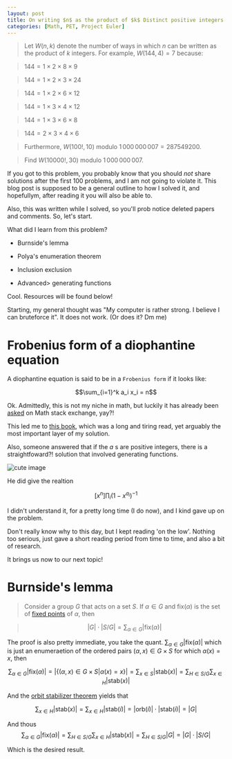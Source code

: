 ```yaml
---
layout: post
title: On writing $n$ as the product of $k$ Distinct positive integers
categories: [Math, PET, Project Euler]
---
```


> Let $W(n, k)$ denote the number of ways in which $n$ can be written as the product of $k$ integers. For example, $W(144, 4) = 7$ because:

> $144 = 1 \times 2 \times 8 \times 9$

> $144 = 1 \times 2 \times 3 \times 24$

> $144 = 1 \times 2 \times 6 \times 12$

> $144 = 1 \times 3 \times 4 \times 12$

> $144 = 1 \times 3 \times 6 \times 8$

> $144 = 2 \times 3 \times 4 \times 6$

> Furthermore, $W(100!,10)$ modulo $1\,000\,000\,007 = 287549200$. 

> Find $W(10000!,30)$ modulo $1\,000\,000\,007$.

If you got to this problem, you probably know that you should *not* share solutions after the first 100 problems, and I am not going to violate it. This blog post is supposed to be a general outline to how I solved it, and hopefullym, after reading it you will also be able to.

Also, this was written while I solved, so you'll prob notice deleted papers and comments. So, let's start.

What did I learn from this problem? 

- Burnside's lemma

- Polya's enumeration theorem

- Inclusion exclusion

- Advanced> generating functions 

Cool. Resources will be found below!

Starting, my general thought was "My computer is rather strong. I believe I can bruteforce it". It does not work. (Or does it? Dm me)

# Frobenius form of a diophantine equation

A diophantine equation is said to be in a ```Frobenius form``` if it looks like:

$$\sum_{i=1}^k a_i x_i = n$$

Ok. Admittedly, this is not my niche in math, but luckily it has already been [asked](https://math.stackexchange.com/questions/1182231/amount-of-solutions-to-the-diophantine-equation-of-frobenius) on Math stack exchange, yay?!

This led me to [this book](https://www2.math.upenn.edu/~wilf/DownldGF.html), which was a long and tiring read, yet arguably the most important layer of my solution.

Also, someone answered that if the $a$ s are positive integers, there is a straightfoward?! solution that involved generating functions. 

![cute image ](https://external-content.duckduckgo.com/iu/?u=https%3A%2F%2Ftheawesomedaily.com%2Fwp-content%2Fuploads%2F2018%2F03%2Fwtf-memes-13-1.jpg&f=1&nofb=1&ipt=b43d7a5951bb4b30c89b358f11d0a93b8aa3c67b5fa31e121dc8f68479323823&ipo=images)

He did give the realtion

$$[x^n]\prod_{i}(1-x^{a_i})^{-1}$$

I didn't understand it, for a pretty long time (I do now), and I kind gave up on the problem.

Don't really know why to this day, but I kept reading 'on the low'. Nothing too serious, just gave a short reading period from time to time, and also a bit of research.

It brings us now to our next topic!

# Burnside's lemma

> Consider a group $G$ that acts on a set $S$. If $\alpha \in G$ and $\text{fix} (\alpha)$ is the set of [fixed points](https://math.libretexts.org/Bookshelves/Differential_Equations/Differential_Equations_(Chasnov)/08%3A_Nonlinear_Differential_Equations/8.01%3A_Fixed_Points_and_Stability) of $\alpha$, then 

> $$\lvert G \rvert \cdot \lvert S/G \rvert = \sum_{\alpha \in G} \lvert \text{fix}(\alpha) \rvert$$

The proof is also pretty immediate, you take the quant. $\sum_{\alpha \in G} \lvert \text{fix}(\alpha) \rvert$ which is just an enumeraetion of the ordered pairs  $(\alpha,x) \in G\times S$ for which $\alpha (x) = x$, then 

$$\sum_{\alpha \in G} \lvert \text{fix}(\alpha) \rvert = \lvert \{ (\alpha,x) \in G \times S | \alpha(x) = x \} \rvert = \sum_{x \in S} \lvert \text{stab}(x) \rvert = \sum_{H \in S/G} \sum_{x\in H} \lvert \text{stab}(x) \rvert$$

And the [orbit stabilizer theorem](https://proofwiki.org/wiki/Orbit-Stabilizer_Theorem) yields that

$$\sum_{x\in H} \lvert \text{stab}(x) \rvert = \sum_{x\in H} \lvert \text{stab}(i) \rvert = \lvert \text{orb}(i) \rvert \cdot \lvert \text{stab}(i) \rvert = \lvert G \rvert $$

And thous 
$$\sum_{\alpha \in G} \lvert \text{fix}(\alpha) \rvert = \sum_{H \in S/G} \sum_{x\in H} \lvert \text{stab}(x) \rvert = \sum_{H \in S/G} \lvert G \rvert = \lvert G \rvert \cdot \lvert S/G \rvert$$

Which is the desired result.
